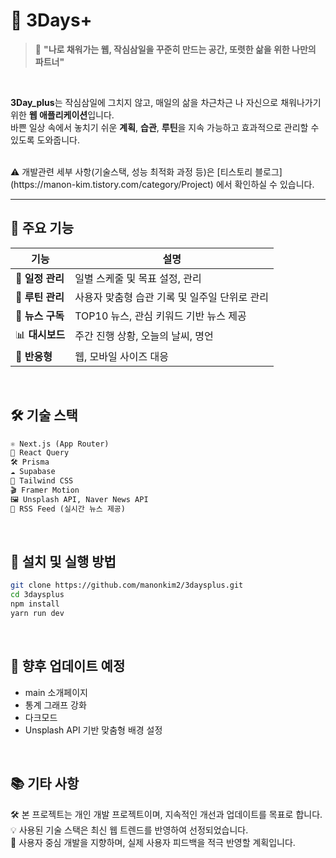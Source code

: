 # 🌱 3Days+

> 🧭 **"나로 채워가는 웹, 작심삼일을 꾸준히 만드는 공간, 또렷한 삶을 위한 나만의 파트너"**
<br>

**3Day_plus**는 작심삼일에 그치지 않고, 매일의 삶을 차근차근 나 자신으로 채워나가기 위한 **웹 애플리케이션**입니다.  
바쁜 일상 속에서 놓치기 쉬운 **계획**, **습관**, **루틴**을 지속 가능하고 효과적으로 관리할 수 있도록 도와줍니다.

<br>
⚠️ 개발관련 세부 사항(기술스택, 성능 최적화 과정 등)은 
    [티스토리 블로그](https://manon-kim.tistory.com/category/Project) 에서 확인하실 수 있습니다.
<br>

---


## 🌟 주요 기능

| 기능 | 설명 |
|------|------|
| 📅 **일정 관리** | 일별 스케줄 및 목표 설정, 관리 |
| 🔄 **루틴 관리** | 사용자 맞춤형 습관 기록 및 일주일 단위로 관리 |
| 📰 **뉴스 구독** | TOP10 뉴스, 관심 키워드 기반 뉴스 제공 |
| 📊 **대시보드** | 주간 진행 상황, 오늘의 날씨, 명언 |
| 📱 **반응형** | 웹, 모바일 사이즈 대응 |
<br>

## 🛠️ 기술 스택

```txt
⚛️ Next.js (App Router)
🚀 React Query
🛠️ Prisma
☁️ Supabase
🎨 Tailwind CSS
🎬 Framer Motion
🖼️ Unsplash API, Naver News API
📡 RSS Feed (실시간 뉴스 제공)
```

<br>

## 📌 설치 및 실행 방법

```bash
git clone https://github.com/manonkim2/3daysplus.git
cd 3daysplus
npm install
yarn run dev
```

<br>

## 🚀 향후 업데이트 예정
+ main 소개페이지
+ 통계 그래프 강화
+ 다크모드
+ Unsplash API 기반 맞춤형 배경 설정

<br>

## 📚 기타 사항

🛠️ 본 프로젝트는 개인 개발 프로젝트이며, 지속적인 개선과 업데이트를 목표로 합니다.  
💡 사용된 기술 스택은 최신 웹 트렌드를 반영하여 선정되었습니다.  
🧡 사용자 중심 개발을 지향하며, 실제 사용자 피드백을 적극 반영할 계획입니다.  
<br>
